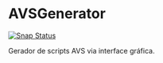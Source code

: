 # AVSGenerator

[![Snap Status](https://build.snapcraft.io/badge/Lucas-Uchiha/AVSG.svg)](https://build.snapcraft.io/user/Lucas-Uchiha/AVSG)

Gerador de scripts AVS via interface gráfica.
